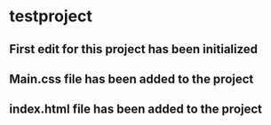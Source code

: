 # testproject

## First edit for this project has been initialized
## Main.css file has been added to the project
## index.html file has been added to the project

